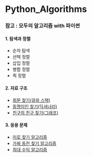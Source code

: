 # Python_Algorithms

### 참고 : 모두의 알고리즘 with 파이썬

#### 1. 탐색과 정렬
- 순차 탐색
- 선택 정렬
- 삽입 정렬
- 병합 정렬
- 퀵 정렬

#### 2. 자료 구조

- [회문 찾기(큐와 스택)](https://github.com/honghyelim/Python_Algorithms/blob/main/palindrome.ipynb)
- [동명이인 찾기(딕셔너리)](https://github.com/honghyelim/Python_Algorithms/blob/main/find_same_name.ipynb)
- [친구의 친구 찾기(그래프)](https://github.com/honghyelim/Python_Algorithms/blob/main/find_friends.ipynb)
      
#### 3. 응용 문제

- [미로 찾기 알고리즘](https://github.com/honghyelim/Python_Algorithms/blob/main/find_maze.ipynb)
- [가짜 동전 찾기 알고리즘](https://github.com/honghyelim/Python_Algorithms/blob/main/find_fakecoin.ipynb)
- [최대 수익 알고리즘](https://github.com/honghyelim/Python_Algorithms/blob/main/max_profit.ipynb)
      
